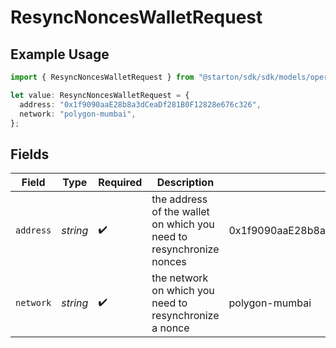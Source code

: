# ResyncNoncesWalletRequest

## Example Usage

```typescript
import { ResyncNoncesWalletRequest } from "@starton/sdk/sdk/models/operations";

let value: ResyncNoncesWalletRequest = {
  address: "0x1f9090aaE28b8a3dCeaDf281B0F12828e676c326",
  network: "polygon-mumbai",
};
```

## Fields

| Field                                                               | Type                                                                | Required                                                            | Description                                                         | Example                                                             |
| ------------------------------------------------------------------- | ------------------------------------------------------------------- | ------------------------------------------------------------------- | ------------------------------------------------------------------- | ------------------------------------------------------------------- |
| `address`                                                           | *string*                                                            | :heavy_check_mark:                                                  | the address of the wallet on which you need to resynchronize nonces | 0x1f9090aaE28b8a3dCeaDf281B0F12828e676c326                          |
| `network`                                                           | *string*                                                            | :heavy_check_mark:                                                  | the network on which you need to resynchronize a nonce              | polygon-mumbai                                                      |